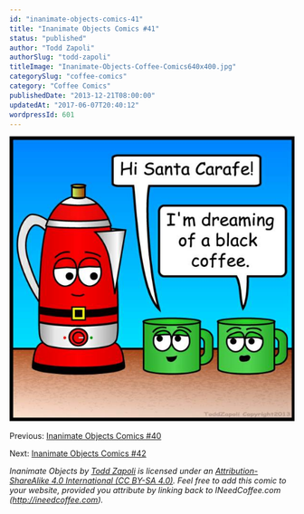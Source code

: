 ```yaml
---
id: "inanimate-objects-comics-41"
title: "Inanimate Objects Comics #41"
status: "published"
author: "Todd Zapoli"
authorSlug: "todd-zapoli"
titleImage: "Inanimate-Objects-Coffee-Comics640x400.jpg"
categorySlug: "coffee-comics"
category: "Coffee Comics"
publishedDate: "2013-12-21T08:00:00"
updatedAt: "2017-06-07T20:40:12"
wordpressId: 601
---
```


![merry christmas](inanimate-objects-merry-christmas1.jpg)

Previous: [Inanimate Objects Comics #40](http://ineedcoffee.com/inanimate-objects-comics-40/)

Next: [Inanimate Objects Comics #42](http://ineedcoffee.com/inanimate-objects-comics-42/)

*Inanimate Objects by [Todd Zapoli](http://ineedcoffee.com/) is licensed under an [Attribution-ShareAlike 4.0 International (CC BY-SA 4.0)](https://creativecommons.org/licenses/by-sa/4.0/). Feel free to add this comic to your website, provided you attribute by linking back to INeedCoffee.com (http://ineedcoffee.com).*